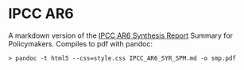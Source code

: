 # IPCC AR6

A markdown version of the [IPCC AR6 Synthesis Report](https://www.ipcc.ch/report/ar6/syr/) Summary for Policymakers. Compiles to pdf with pandoc:

```
> pandoc -t html5 --css=style.css IPCC_AR6_SYR_SPM.md -o smp.pdf 
```

